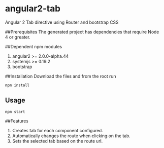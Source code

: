 # angular2-tab
Angular 2 Tab directive using Router and bootstrap CSS

##Prerequisites
The generated project has dependencies that require Node 4 or greater.

##Dependent npm modules
1. angular2  >= 2.0.0-alpha.44
2. systemjs >= 0.19.2
3. bootstrap

##Installation
Download the files and from the root run

`
npm install
`
## Usage
`
npm start
`

##Features
1. Creates tab for each component configured.
2. Automatically changes the route when clicking on the tab.
3. Sets the selected tab based on the route url.
